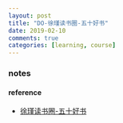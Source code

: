 ```yaml
---
layout: post
title: "DO-徐瑾读书圈-五十好书"
date: 2019-02-10
comments: true
categories: [learning, course]
---
```


### notes 



#### reference
* [徐瑾读书圈-五十好书](https://wx.zsxq.com/dweb/#/index/455488815248)